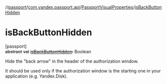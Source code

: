 //[passport](../../../index.md)/[com.yandex.passport.api](../index.md)/[PassportVisualProperties](index.md)/[isBackButtonHidden](is-back-button-hidden.md)

# isBackButtonHidden

[passport]\
~~abstract~~ ~~val~~ [~~isBackButtonHidden~~](is-back-button-hidden.md)~~:~~ Boolean

Hide the &quot;back arrow&quot; in the header of the authorization window.

It should be used only if the authorization window is the starting one in your application (e.g. Yandex.Disk).
